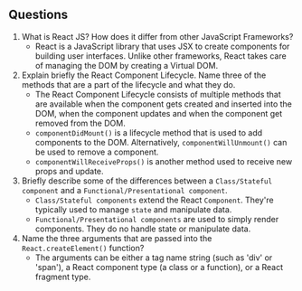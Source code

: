 ## Questions
1. What is React JS? How does it differ from other JavaScript Frameworks?
    * React is a JavaScript library that uses JSX to create components for building user interfaces. Unlike other frameworks, React takes care of managing the DOM by creating a Virtual DOM.
2. Explain briefly the React Component Lifecycle. Name three of the methods that are a part of the lifecycle and what they do.
    * The React Component Lifecycle consists of multiple methods that are available when the component gets created and inserted into the DOM, when the component updates and when the component get removed from the DOM. 
    * `componentDidMount()` is a lifecycle method that is used to add components to the DOM. Alternatively, `componentWillUnmount()` can be used to remove a component.
    * `componentWillReceiveProps()` is another method used to receive new props and update.
3. Briefly describe some of the differences between a `Class/Stateful component` and a `Functional/Presentational component`.
    * `Class/Stateful components` extend the React `Component`. They're typically used to manage `state` and manipulate data.
    * `Functional/Presentational components` are used to simply render components. They do no handle state or manipulate data.
4. Name the three arguments that are passed into the `React.createElement()` function?
    * The arguments can be either a tag name string (such as 'div' or 'span'), a React component type (a class or a function), or a React fragment type.